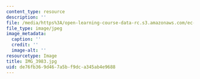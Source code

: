 ```yaml
---
content_type: resource
description: ''
file: /media/https%3A/open-learning-course-data-rc.s3.amazonaws.com/ec-721-wheelchair-design-in-developing-countries-spring-2009/de76fb369d467a5bf9dca345ab4e9688_IMG_3983.jpg
file_type: image/jpeg
image_metadata:
  caption: ''
  credit: ''
  image-alt: ''
resourcetype: Image
title: IMG_3983.jpg
uid: de76fb36-9d46-7a5b-f9dc-a345ab4e9688
---
```

